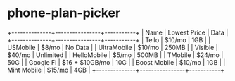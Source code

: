 # phone-plan-picker

+--------------+----------------+-----------+
|     Name     |  Lowest Price  |   Data    |
+--------------+----------------+-----------+
| Tello        | $10/mo         | 1GB       |
| USMobile     | $8/mo          | No Data   |
| UltraMobile  | $10/mo         | 250MB     |
| Visible      | $40/mo         | Unlimited |
| HelloMobile  | $5/mo          | 500MB     |
| TMobile      | $24/mo         | 50G       |
| Google Fi    | $16 + $10GB/mo | 10G       |
| Boost Mobile | $10/mo         | 1GB       |
| Mint Mobile  | $15/mo         | 4GB       |
+--------------+----------------+-----------+
